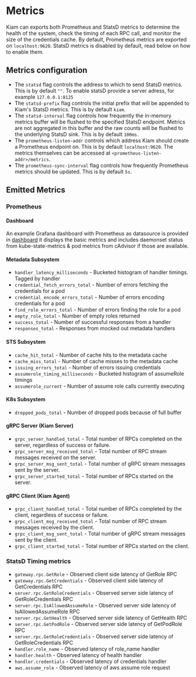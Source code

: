 # Metrics

Kiam can exports both Prometheus and StatsD metrics to determine the health of the
system, check the timing of each RPC call, and monitor the size of the
credentials cache. By default, Prometheus metrics are exported on `localhost:9620`.
StatsD metrics is disabled by default, read below on how to enable them.

## Metrics configuration

- The `statsd` flag controls the address to which to send StatsD metrics.
  This is by default `""`. To enable statsD provide a server adress,
  for example `127.0.0.1:8125`
- The `statsd-prefix` flag controls the initial prefix that will be appended to
  Kiam's StatsD metrics. This is by default `kiam`.
- The `statsd-interval` flag controls how frequently the in-memory metrics
  buffer will be flushed to the specified StatsD endpoint. Metrics are
  not aggregated in this buffer and the raw counts will be flushed to the
  underlying StatsD sink. This is by default `100ms`.
- The `prometheus-listen-addr` controls which address Kiam should create a
  Prometheus endpoint on. This is by default `localhost:9620`. The metrics
  themselves can be accessed at `<prometheus-listen-addr>/metrics`.
- The `prometheus-sync-interval` flag controls how frequently Prometheus
  metrics should be updated. This is by default `5s`.

## Emitted Metrics

### Prometheus

#### Dashboard

An example Grafana dashboard with Prometheus as datasource is provided in [dashboard](dashboard-prom.json) it displays the basic metrics and includes
daemonset status from kube-state-metrics & pod metrics from cAdvisor if those are available.

#### Metadata Subsystem

- `handler_latency_milliseconds` - Bucketed histogram of handler timings. Tagged by handler
- `credential_fetch_errors_total` - Number of errors fetching the credentials for a pod
- `credential_encode_errors_total` - Number of errors encoding credentials for a pod
- `find_role_errors_total` - Number of errors finding the role for a pod
- `empty_role_total` - Number of empty roles returned
- `success_total` - Number of successful responses from a handler
- `responses_total` - Responses from mocked out metadata handlers

#### STS Subsystem

- `cache_hit_total` - Number of cache hits to the metadata cache
- `cache_miss_total` - Number of cache misses to the metadata cache
- `issuing_errors_total` - Number of errors issuing credentials
- `assumerole_timing_milliseconds` - Bucketed histogram of assumeRole timings
- `assumerole_current` - Number of assume role calls currently executing

#### K8s Subsystem

- `dropped_pods_total` - Number of dropped pods because of full buffer

#### gRPC Server (Kiam Server)

- `grpc_server_handled_total` - Total number of RPCs completed on the server, regardless of success or failure.
- `grpc_server_msg_received_total` - Total number of RPC stream messages received on the server.
- `grpc_server_msg_sent_total` - Total number of gRPC stream messages sent by the server.
- `grpc_server_started_total` - Total number of RPCs started on the server.

#### gRPC Client (Kiam Agent)

- `grpc_client_handled_total` -  Total number of RPCs completed by the client, regardless of success or failure.
- `grpc_client_msg_received_total` -  Total number of RPC stream messages received by the client.
- `grpc_client_msg_sent_total` -  Total number of gRPC stream messages sent by the client.
- `grpc_client_started_total` -  Total number of RPCs started on the client.

### StatsD Timing metrics

- `gateway.rpc.GetRole` - Observed client side latency of GetRole RPC
- `gateway.rpc.GetCredentials` - Observed client side latency of GetCredentials RPC
- `server.rpc.GetRoleCredentials` - Observed server side latency of GetRoleCredentials RPC
- `server.rpc.IsAllowedAssumeRole` - Observed server side latency of IsAllowedAssumeRole RPC
- `server.rpc.GetHealth` - Observed server side latency of GetHealth RPC
- `server.rpc.GetPodRole` - Observed server side latency of GetPodRole RPC
- `server.rpc.GetRoleCredentials` - Observed server side latency of GetRoleCredentials RPC
- `handler.role_name` - Observed latency of role_name handler
- `handler.health` - Observed latency of health handler
- `handler.credentials` - Observed latency of credentials handler
- `aws.assume_role` - Observed latency of aws assume role request
